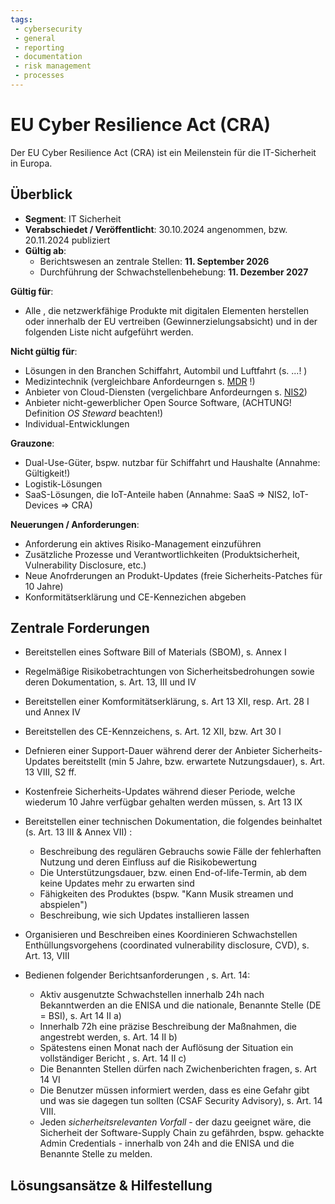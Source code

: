 ```yaml
---
tags:
 - cybersecurity
 - general
 - reporting
 - documentation
 - risk management
 - processes
---
```


# EU Cyber Resilience Act (CRA)

Der EU Cyber Resilience Act (CRA) ist ein Meilenstein für die IT-Sicherheit in Europa. 

## Überblick

* **Segment**: IT Sicherheit
* **Verabschiedet / Veröffentlicht**: 30.10.2024 angenommen, bzw. 20.11.2024 publiziert
* **Gültig ab**:
  - Berichtswesen an zentrale Stellen: **11. September 2026**
  - Durchführung der Schwachstellenbehebung: **11. Dezember 2027** 

**Gültig für**:

* Alle , die netzwerkfähige Produkte mit digitalen Elementen herstellen oder innerhalb der EU vertreiben (Gewinnerzielungsabsicht) und in der folgenden Liste nicht aufgeführt werden.

**Nicht gültig für**:

* Lösungen in den Branchen Schiffahrt, Autombil und Luftfahrt (s. ...! )
* Medizintechnik (vergleichbare Anfordeurngen s. [MDR](/regmon/mdr.md) !)
* Anbieter von Cloud-Diensten (vergelichbare Anfordeurngen s. [NIS2](/regmon/nis2))
* Anbieter nicht-gewerblicher Open Source Software, (ACHTUNG! Definition *OS Steward* beachten!) 
* Individual-Entwicklungen 

**Grauzone**:

  * Dual-Use-Güter, bspw. nutzbar für Schiffahrt und Haushalte (Annahme: Gültigkeit!)
  * Logistik-Lösungen 
  * SaaS-Lösungen, die IoT-Anteile haben (Annahme: SaaS => NIS2, IoT-Devices => CRA)

**Neuerungen / Anforderungen**:

  * Anforderung ein aktives Risiko-Management einzuführen
  * Zusätzliche Prozesse und Verantwortlichkeiten (Produktsicherheit, Vulnerability Disclosure, etc.)
  * Neue Anofrderungen an Produkt-Updates (freie Sicherheits-Patches für 10 Jahre)
  * Konformitätserklärung und CE-Kennezichen abgeben



## Zentrale Forderungen

* Bereitstellen eines Software Bill of Materials (SBOM), s. Annex I

* Regelmäßige Risikobetrachtungen von Sicherheitsbedrohungen sowie deren Dokumentation, s. Art. 13, III und IV

* Bereitstellen einer Komformitätserklärung, s. Art 13 XII, resp. Art. 28 I und Annex IV

* Bereitstellen des CE-Kennzeichens, s. Art. 12 XII, bzw. Art 30 I

* Defnieren einer Support-Dauer während derer der Anbieter Sicherheits-Updates bereitstellt (min 5 Jahre, bzw. erwartete Nutzungsdauer), s. Art. 13 VIII, S2 ff.

* Kostenfreie Sicherheits-Updates während dieser Periode, welche wiederum 10 Jahre verfügbar gehalten werden müssen, s. Art 13 IX

* Bereitstellen einer technischen Dokumentation, die folgendes beinhaltet (s. Art. 13 III & Annex VII) :

  * Beschreibung des regulären Gebrauchs sowie Fälle der fehlerhaften Nutzung und deren Einfluss auf die Risikobewertung
  * Die Unterstützungsdauer, bzw. einen End-of-life-Termin, ab dem keine Updates mehr zu erwarten sind 
  * Fähigkeiten des Produktes (bspw. "Kann Musik streamen und abspielen") 
  * Beschreibung, wie sich Updates installieren lassen

* Organisieren und Beschreiben eines Koordinieren Schwachstellen Enthüllungsvorgehens (coordinated vulnerability disclosure, CVD), s. Art. 13, VIII

* Bedienen folgender Berichtsanforderungen , s. Art. 14:

  * Aktiv ausgenutzte Schwachstellen innerhalb 24h nach Bekanntwerden an die ENISA und die nationale, Benannte Stelle (DE = BSI), s. Art 14 II a)
  * Innerhalb 72h eine präzise Beschreibung der Maßnahmen, die angestrebt werden, s. Art. 14 II b)
  * Spätestens einen Monat nach der Auflösung der Situation ein vollständiger Bericht , s. Art. 14 II c)
  * Die Benannten Stellen dürfen nach Zwichenberichten fragen, s. Art 14 VI
  * Die Benutzer müssen informiert werden, dass es eine Gefahr gibt und was sie dagegen tun sollten (CSAF Security Advisory), s. Art. 14 VIII.
  * Jeden *sicherheitsrelevanten Vorfall* - der dazu geeignet wäre, die Sicherheit der Software-Supply Chain zu gefährden, bspw. gehackte Admin Credentials - innerhalb  von 24h and die ENISA und die Benannte Stelle zu melden.

  

## Lösungsansätze & Hilfestellung

